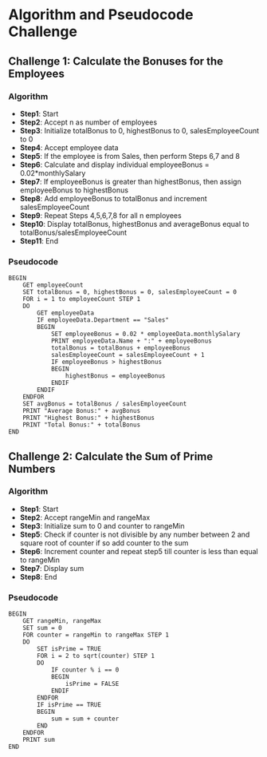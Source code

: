 # Algorithm and Pseudocode Challenge

## Challenge 1: Calculate the Bonuses for the Employees

### Algorithm

- **Step1**: Start
- **Step2**: Accept n as number of employees
- **Step3**: Initialize totalBonus to 0, highestBonus to 0, salesEmployeeCount to 0
- **Step4**: Accept employee data
- **Step5**: If the employee is from Sales, then perform Steps 6,7 and 8
- **Step6**: Calculate and display individual employeeBonus = 0.02*monthlySalary
- **Step7**: If employeeBonus is greater than highestBonus, then assign employeeBonus to highestBonus
- **Step8**: Add employeeBonus to totalBonus and increment salesEmployeeCount
- **Step9**: Repeat Steps 4,5,6,7,8 for all n employees
- **Step10**: Display totalBonus, highestBonus and averageBonus equal to totalBonus/salesEmployeeCount
- **Step11**: End

### Pseudocode

    BEGIN
        GET employeeCount
        SET totalBonus = 0, highestBonus = 0, salesEmployeeCount = 0
        FOR i = 1 to employeeCount STEP 1
        DO
            GET employeeData
            IF employeeData.Department == "Sales"
            BEGIN
                SET employeeBonus = 0.02 * employeeData.monthlySalary
                PRINT employeeData.Name + ":" + employeeBonus
                totalBonus = totalBonus + employeeBonus
                salesEmployeeCount = salesEmployeeCount + 1
                IF employeeBonus > highestBonus
                BEGIN
                    highestBonus = employeeBonus
                ENDIF
            ENDIF
        ENDFOR
        SET avgBonus = totalBonus / salesEmployeeCount
        PRINT "Average Bonus:" + avgBonus
        PRINT "Highest Bonus:" + highestBonus
        PRINT "Total Bonus:" + totalBonus
    END

## Challenge 2: Calculate the Sum of Prime Numbers

### Algorithm

- **Step1**: Start
- **Step2**: Accept rangeMin and rangeMax
- **Step3**: Initialize sum to 0 and counter to rangeMin
- **Step5**: Check if counter is not divisible by any number between 2 and square root of counter if so add counter to the sum
- **Step6**: Increment counter and repeat step5 till counter is less than equal to rangeMin
- **Step7**: Display sum
- **Step8**: End

### Pseudocode

    BEGIN
        GET rangeMin, rangeMax
        SET sum = 0
        FOR counter = rangeMin to rangeMax STEP 1
        DO
            SET isPrime = TRUE
            FOR i = 2 to sqrt(counter) STEP 1
            DO
                IF counter % i == 0
                BEGIN
                    isPrime = FALSE
                ENDIF
            ENDFOR
            IF isPrime == TRUE
            BEGIN
                sum = sum + counter
            END
        ENDFOR
        PRINT sum
    END
